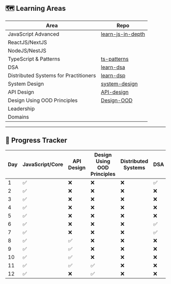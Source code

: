 ## 🗺️ Learning Areas
| Area | Repo |
|------|------|
| JavaScript Advanced | [learn-js-in-depth](https://camtam1706.github.io/learn-js-in-depth/) |
| ReactJS/NextJS | |
| NodeJS/NestJS |  |
| TypeScript & Patterns | [ts-patterns](https://github.com/camtam1706/ts-patterns) |
| DSA | [learn-dsa](https://camtam1706.github.io/learn-dsa/) |
| Distributed Systems for Practitioners | [learn-dsp](https://camtam1706.github.io/learn-dsp/) |
| System Design | [system-design](https://github.com/camtam1706/system-design) |
| API Design | [API-design](https://camtam1706.github.io/learn-api-design/) |
| Design Using OOD Principles | [Design-OOD](https://camtam1706.github.io/learn-ood-principles/) |
| Leadership |  |
| Domains |  |

---

## 📆 Progress Tracker
| Day | JavaScript/Core | API Design | Design Using OOD Principles | Distributed Systems | DSA | System Design | Review |
|-----|-----------------|------------|-----------------------------|---------------------|-----|---------------|--------|
| 1   | ✅             | ❌         | ❌                         | ❌                  | ✅ | ❌            | ✅    |
| 2   | ✅             | ❌         | ❌                         | ❌                  | ❌ | ❌            | ✅    |
| 3   | ✅             | ❌         | ❌                         | ❌                  | ❌ | ❌            | ✅    |
| 4   | ✅             | ❌         | ❌                         | ❌                  | ❌ | ❌            | ✅    |
| 5   | ✅             | ❌         | ❌                         | ❌                  | ❌ | ❌            | ✅    |
| 6   | ✅             | ❌         | ❌                         | ❌                  | ✅ | ❌            | ✅    |
| 7   | ✅             | ❌         | ❌                         | ❌                  | ✅ | ❌            | ✅    |
| 8   | ✅             | ✅         | ❌                         | ❌                  | ❌ | ❌            | ✅    |
| 9   | ✅             | ✅         | ❌                         | ❌                  | ❌ | ❌            | ✅    |
| 10  | ✅             | ✅         | ❌                         | ❌                  | ❌ | ❌            | ✅    |
| 11  | ✅             | ✅         | ✅                         | ❌                  | ❌ | ❌            | ✅    |
| 12  | ✅             | ❌         | ✅                         | ❌                  | ❌ | ❌            | ❌    |

